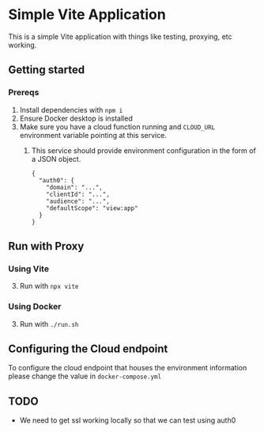 # Simple Vite Application

This is a simple Vite application with things like testing, proxying, etc working.

## Getting started

### Prereqs

1. Install dependencies with `npm i`
2. Ensure Docker desktop is installed
3. Make sure you have a cloud function running and `CLOUD_URL` environment variable pointing at this service.
   1. This service should provide environment configuration in the form of a JSON object.

       ```
       {
         "auth0": {
           "domain": "...",
           "clientId": "...",
           "audience": "...",
           "defaultScope": "view:app"
         }
       }
       ```

## Run with Proxy

### Using Vite

3. Run with `npx vite`

### Using Docker

3. Run with `./run.sh`

## Configuring the Cloud endpoint

To configure the cloud endpoint that houses the environment information please change the value in `docker-compose.yml`

## TODO

* We need to get ssl working locally so that we can test using auth0